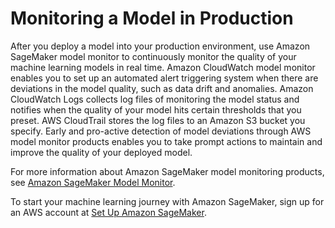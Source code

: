 # Monitoring a Model in Production<a name="how-it-works-model-monitor"></a>

After you deploy a model into your production environment, use Amazon SageMaker model monitor to continuously monitor the quality of your machine learning models in real time\. Amazon CloudWatch model monitor enables you to set up an automated alert triggering system when there are deviations in the model quality, such as data drift and anomalies\. Amazon CloudWatch Logs collects log files of monitoring the model status and notifies when the quality of your model hits certain thresholds that you preset\. AWS CloudTrail stores the log files to an Amazon S3 bucket you specify\. Early and pro\-active detection of model deviations through AWS model monitor products enables you to take prompt actions to maintain and improve the quality of your deployed model\. 

For more information about Amazon SageMaker model monitoring products, see [Amazon SageMaker Model Monitor](model-monitor.md)\.

To start your machine learning journey with Amazon SageMaker, sign up for an AWS account at [ Set Up Amazon SageMaker](https://docs.aws.amazon.com/sagemaker/latest/dg/gs-set-up.html)\. 